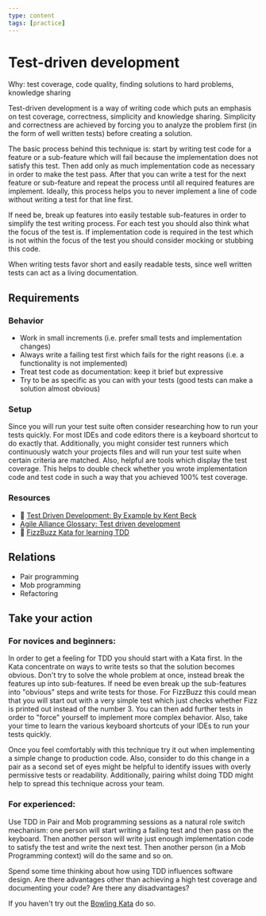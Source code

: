 ```yaml
---
type: content
tags: [practice]
---
```

# Test-driven development

Why: test coverage, code quality, finding solutions to hard problems, knowledge sharing

Test-driven development is a way of writing code which puts an emphasis on test coverage, correctness, simplicity and knowledge sharing. Simplicity and correctness are achieved by forcing you to analyze the problem first (in the form of well written tests) before creating a solution. 

The basic process behind this technique is: start by writing test code for a feature or a sub-feature which will fail because the implementation does not satisfy this test. Then add only as much implementation code as necessary in order to make the test pass. After that you can write a test for the next feature or sub-feature and repeat the process until all required features are implement. Ideally, this process helps you to never implement a line of code without writing a test for that line first.

If need be, break up features into easily testable sub-features in order to simplify the test writing process. 
For each test you should also think what the focus of the test is. If implementation code is required in the test which is not within the focus of the test you should consider mocking or stubbing this code.    

When writing tests favor short and easily readable tests, since well written tests can act as a living documentation. 

## Requirements

### Behavior
* Work in small increments (i.e. prefer small tests and implementation changes)
* Always write a failing test first which fails for the right reasons (i.e. a functionality is not implemented)
* Treat test code as documentation: keep it brief but expressive
* Try to be as specific as you can with your tests (good tests can make a solution almost obvious)

### Setup

Since you will run your test suite often consider researching how to run your tests quickly. For most IDEs and code editors there is a keyboard shortcut to do exactly that. Additionally, you might consider test runners which continuously watch your projects files and will run your test suite when certain criteria are matched.
Also, helpful are tools which display the test coverage. This helps to double check whether you wrote implementation code and test code in such a way that you achieved 100% test coverage. 

### Resources

* :book: [Test Driven Development: By Example by Kent Beck](https://www.amazon.com/dp/0321146530/ref=cm_sw_r_cp_ep_dp_BJ0SAbBCVPGBV)
* [Agile Alliance Glossary: Test driven development](https://www.agilealliance.org/glossary/tdd/)
* :gem: [FizzBuzz Kata for learning TDD](http://codingdojo.org/kata/FizzBuzz/)


## Relations

* Pair programming
* Mob programming
* Refactoring

## Take your action

### For novices and beginners:

In order to get a feeling for TDD you should start with a Kata first. In the Kata concentrate on ways to write tests so that the solution becomes obvious. Don't try to solve the whole problem at once, instead break the features up into sub-features. If need be even break up the sub-features into "obvious" steps and write tests for those. For FizzBuzz this could mean that you will start out with a very simple test which just checks whether Fizz is printed out instead of the number 3. You can then add further tests in order to "force" yourself to implement more complex behavior.
Also, take your time to learn the various keyboard shortcuts of your IDEs to run your tests quickly.

Once you feel comfortably with this technique try it out when implementing a simple change to production code. Also, consider to do this change in a pair as a second set of eyes might be helpful to identify issues with overly permissive tests or readability. Additionally, pairing whilst doing TDD might help to spread this technique across your team.

### For experienced:

Use TDD in Pair and Mob programming sessions as a natural role switch mechanism: one person will start writing a failing test and then pass on the keyboard. Then another person will write just enough implementation code to satisfy the test and write the next test. Then another person (in a Mob Programming context) will do the same and so on.

Spend some time thinking about how using TDD influences software design. Are there advantages other than achieving a high test coverage and documenting your code? Are there any disadvantages?

If you haven't try out the [Bowling Kata](http://codingdojo.org/kata/Bowling/) do so.   
